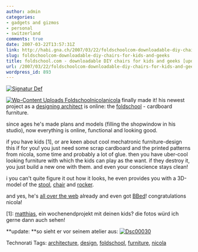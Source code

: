 ```yaml
---
author: admin
categories:
- gadgets and gizmos
- personal
- switzerland
comments: true
date: 2007-03-22T13:57:31Z
link: http://habi.gna.ch/2007/03/22/foldschoolcom-downloadable-diy-chairs-for-kids-and-geeks/
slug: foldschoolcom-downloadable-diy-chairs-for-kids-and-geeks
title: foldschool.com - downloadable DIY chairs for kids and geeks [update]
url: /2007/03/22/foldschoolcom-downloadable-diy-chairs-for-kids-and-geeks/
wordpress_id: 893
---
```


[![Signatur Def](http://habi.gna.ch/wp-content/uploads/2007/03/signatur-def-tm.jpg)](http://habi.gna.ch/wp-content/uploads/2007/03/signatur-def.jpg)


[![ Wp-Content Uploads Foldschoolnicola](http://habi.gna.ch/wp-content/uploads/2007/03/wp-content-uploads-foldschoolnicola-tm.jpg)](http://habi.gna.ch/wp-content/uploads/2007/03/wp-content-uploads-foldschoolnicola.jpg)[nicola](http://flickr.com/photos/habi/tags/nicola) finally made it!
his newest project as a [designing architect](http://www.nicolafrombern.com/) is online: the [foldschool](http://www.foldschool.com/) - cardboard furniture.

since ages he's made plans and models (filling the shopwindow in his studio), now everything is online, functional and looking good.

if you have kids [1], or are keen about cool mechatronic furniture-design this if for you!
you just need some scrap cardboard and the printed patterns from nicola, some time and probably a lot of glue. then you have uber-cool looking furniture with which the kids can play as the want. if they destroy it, you just build a new one with them. and even your conscience stays clean!

i you can't quite figure it out how it looks, he even provides you with a 3D-model of the [stool](http://www.foldschool.com/_objects/quicktime/stool.html), [chair](http://www.foldschool.com/_objects/quicktime/chair.html) and [rocker](http://www.foldschool.com/_objects/quicktime/rocker.html).

and yes, he's [all over the web](http://technorati.com/search/foldschool) already and even got [BBed](http://www.boingboing.net/2007/03/21/fold_your_own_kids_f.html)!
congratulations nicola!

[1]: [matthias](http://www.gutfeldt.ch/matthias/blog/index.php), ein wochenendprojekt mit deinen kids? die fotos würd ich gerne dann auch sehen!

**update: **so sieht er vor seinem atelier aus:
[![Dsc00030](http://habi.gna.ch/wp-content/uploads/2007/03/dsc00030-tm.jpg)](http://habi.gna.ch/wp-content/uploads/2007/03/dsc00030.jpg)  




Technorati Tags: [architecture](http://www.technorati.com/tag/architecture), [design](http://www.technorati.com/tag/design), [foldschool](http://www.technorati.com/tag/foldschool), [furniture](http://www.technorati.com/tag/furniture), [nicola](http://www.technorati.com/tag/nicola)
